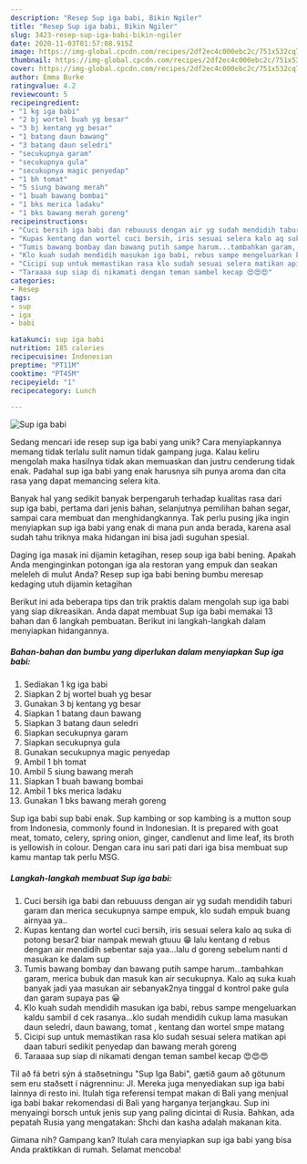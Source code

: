 ```yaml
---
description: "Resep Sup iga babi, Bikin Ngiler"
title: "Resep Sup iga babi, Bikin Ngiler"
slug: 3423-resep-sup-iga-babi-bikin-ngiler
date: 2020-11-03T01:57:08.915Z
image: https://img-global.cpcdn.com/recipes/2df2ec4c000ebc2c/751x532cq70/sup-iga-babi-foto-resep-utama.jpg
thumbnail: https://img-global.cpcdn.com/recipes/2df2ec4c000ebc2c/751x532cq70/sup-iga-babi-foto-resep-utama.jpg
cover: https://img-global.cpcdn.com/recipes/2df2ec4c000ebc2c/751x532cq70/sup-iga-babi-foto-resep-utama.jpg
author: Emma Burke
ratingvalue: 4.2
reviewcount: 5
recipeingredient:
- "1 kg iga babi"
- "2 bj wortel buah yg besar"
- "3 bj kentang yg besar"
- "1 batang daun bawang"
- "3 batang daun seledri"
- "secukupnya garam"
- "secukupnya gula"
- "secukupnya magic penyedap"
- "1 bh tomat"
- "5 siung bawang merah"
- "1 buah bawang bombai"
- "1 bks merica ladaku"
- "1 bks bawang merah goreng"
recipeinstructions:
- "Cuci bersih iga babi dan rebuuuss dengan air yg sudah mendidih taburi garam dan merica secukupnya sampe empuk, klo sudah empuk buang airnyaa ya.."
- "Kupas kentang dan wortel cuci bersih, iris sesuai selera kalo aq suka di potong besar2 biar nampak mewah gtuuu 😁 lalu kentang d rebus dengan air mendidih sebentar saja yaa...lalu d goreng sebelum nanti d masukan ke dalam sup"
- "Tumis bawang bombay dan bawang putih sampe harum...tambahkan garam, merica bubuk dan masuk kan air secukupnya. Kalo aq suka kuah banyak jadi yaa masukan air sebanyak2nya tinggal d kontrol pake gula dan garam supaya pas 😀"
- "Klo kuah sudah mendidih masukan iga babi, rebus sampe mengeluarkan kaldu sambil d cek rasanya...klo sudah mendidih cukup lama masukan daun seledri, daun bawang, tomat , kentang dan wortel smpe matang"
- "Cicipi sup untuk memastikan rasa klo sudah sesuai selera matikan api daan taburi sedikit penyedap dan bawang merah goreng"
- "Taraaaa sup siap di nikamati dengan teman sambel kecap 😍😍😍"
categories:
- Resep
tags:
- sup
- iga
- babi

katakunci: sup iga babi 
nutrition: 185 calories
recipecuisine: Indonesian
preptime: "PT11M"
cooktime: "PT45M"
recipeyield: "1"
recipecategory: Lunch

---
```



![Sup iga babi](https://img-global.cpcdn.com/recipes/2df2ec4c000ebc2c/751x532cq70/sup-iga-babi-foto-resep-utama.jpg)

Sedang mencari ide resep sup iga babi yang unik? Cara menyiapkannya memang tidak terlalu sulit namun tidak gampang juga. Kalau keliru mengolah maka hasilnya tidak akan memuaskan dan justru cenderung tidak enak. Padahal sup iga babi yang enak harusnya sih punya aroma dan cita rasa yang dapat memancing selera kita.

Banyak hal yang sedikit banyak berpengaruh terhadap kualitas rasa dari sup iga babi, pertama dari jenis bahan, selanjutnya pemilihan bahan segar, sampai cara membuat dan menghidangkannya. Tak perlu pusing jika ingin menyiapkan sup iga babi yang enak di mana pun anda berada, karena asal sudah tahu triknya maka hidangan ini bisa jadi suguhan spesial.

Daging iga masak ini dijamin ketagihan, resep soup iga babi bening. Apakah Anda menginginkan potongan iga ala restoran yang empuk dan seakan meleleh di mulut Anda? Resep sup iga babi bening bumbu meresap kedaging utuh dijamin ketagihan


Berikut ini ada beberapa tips dan trik praktis dalam mengolah sup iga babi yang siap dikreasikan. Anda dapat membuat Sup iga babi memakai 13 bahan dan 6 langkah pembuatan. Berikut ini langkah-langkah dalam menyiapkan hidangannya.

<!--inarticleads1-->

##### Bahan-bahan dan bumbu yang diperlukan dalam menyiapkan Sup iga babi:

1. Sediakan 1 kg iga babi
1. Siapkan 2 bj wortel buah yg besar
1. Gunakan 3 bj kentang yg besar
1. Siapkan 1 batang daun bawang
1. Siapkan 3 batang daun seledri
1. Siapkan secukupnya garam
1. Siapkan secukupnya gula
1. Gunakan secukupnya magic penyedap
1. Ambil 1 bh tomat
1. Ambil 5 siung bawang merah
1. Siapkan 1 buah bawang bombai
1. Ambil 1 bks merica ladaku
1. Gunakan 1 bks bawang merah goreng


Sup iga babi sup babi enak. Sup kambing or sop kambing is a mutton soup from Indonesia, commonly found in Indonesian. It is prepared with goat meat, tomato, celery, spring onion, ginger, candlenut and lime leaf, its broth is yellowish in colour. Dengan cara inu sari pati dari iga bisa membuat sup kamu mantap tak perlu MSG. 

<!--inarticleads2-->

##### Langkah-langkah membuat Sup iga babi:

1. Cuci bersih iga babi dan rebuuuss dengan air yg sudah mendidih taburi garam dan merica secukupnya sampe empuk, klo sudah empuk buang airnyaa ya..
1. Kupas kentang dan wortel cuci bersih, iris sesuai selera kalo aq suka di potong besar2 biar nampak mewah gtuuu 😁 lalu kentang d rebus dengan air mendidih sebentar saja yaa...lalu d goreng sebelum nanti d masukan ke dalam sup
1. Tumis bawang bombay dan bawang putih sampe harum...tambahkan garam, merica bubuk dan masuk kan air secukupnya. Kalo aq suka kuah banyak jadi yaa masukan air sebanyak2nya tinggal d kontrol pake gula dan garam supaya pas 😀
1. Klo kuah sudah mendidih masukan iga babi, rebus sampe mengeluarkan kaldu sambil d cek rasanya...klo sudah mendidih cukup lama masukan daun seledri, daun bawang, tomat , kentang dan wortel smpe matang
1. Cicipi sup untuk memastikan rasa klo sudah sesuai selera matikan api daan taburi sedikit penyedap dan bawang merah goreng
1. Taraaaa sup siap di nikamati dengan teman sambel kecap 😍😍😍


Til að fá betri sýn á staðsetningu &#34;Sup Iga Babi&#34;, gætið gaum að götunum sem eru staðsett í nágrenninu: Jl. Mereka juga menyediakan sup iga babi lainnya di resto ini. Itulah tiga referensi tempat makan di Bali yang menjual iga babi bakar rekomendasi di Bali yang harganya terjangkau. Sup ini menyaingi borsch untuk jenis sup yang paling dicintai di Rusia. Bahkan, ada pepatah Rusia yang mengatakan: Shchi dan kasha adalah makanan kita. 

Gimana nih? Gampang kan? Itulah cara menyiapkan sup iga babi yang bisa Anda praktikkan di rumah. Selamat mencoba!
